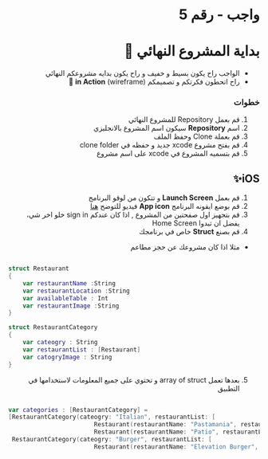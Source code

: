 
<div dir="rtl">
 
# واجب  - رقم 5     
# بداية المشروع النهائي 🥳
- الواجب راح يكون بسيط و خفيف و راح يكون بدايه مشروعكم النهائي
-  راح اتحطون فكرتكم و تصميمكم (wireframe) **in Action** 🥁
### خطوات 
1. قم بعمل Repository للمشروع النهائي
2. اسم **Repository**  سيكون اسم المشروع بالانجليزي
3. قم بعملة   Clone وحفظ الملف
4. قم بفتح مشروع xcode جديد و حفظه في clone folder
5. قم بتسميه المشروع في  xcode على اسم مشروع

## iOS✨

1. قم بعمل **Launch Screen** و تتكون من لوقو البرنامج
2. قم بوضع ايقونه البرنامج **App icon**
فيديو للتوضح [هنا](https://www.youtube.com/watch?v=6kD1IZfGsWQ) 
3. قم بتجهيز اول صفحتين  من المشروع , اذا كان عندكم sign in خلو اخر شي، يفضل ان تبدوا Home Screen
4. قم بصنع **Struct** خاص في برنامجك 
- مثلا اذا كان مشروعك عن حجز مطاعم
<div dir="ltr">


```Swift  

struct Restaurant
{
    var restaurantName :String
    var restaurantLocation :String
    var availableTable : Int
    var restaurantImage :String
}

struct RestaurantCategory
{
    var cateogry : String
    var restaurantList : [Restaurant]
    var catogryImage : String
}

```
</div>

5. بعدها تعمل array of struct و تحتوي على جميع المعلومات لاستخدامها في التطبيق

<div dir="ltr">

```Swift

var categories : [RestaurantCategory] =
[RestaurantCategory(cateogry: "Italian", restaurantList: [
                        Restaurant(restaurantName: "Pastamania", restaurantLocation: "Kuwait City", availableTable: 5, restaurantImage: "pastamania"),
                        Restaurant(restaurantName: "Patio", restaurantLocation: "Avenue", availableTable: 9, restaurantImage: "patio")], catogryImage:  "Italian"),
 RestaurantCategory(cateogry: "Burger", restaurantList: [
                        Restaurant(restaurantName: "Elevation Burger", restaurantLocation: "kuwait City", availableTable: 8, restaurantImage: "elevation")], catogryImage: "burger")]


```
</div>





</div>
